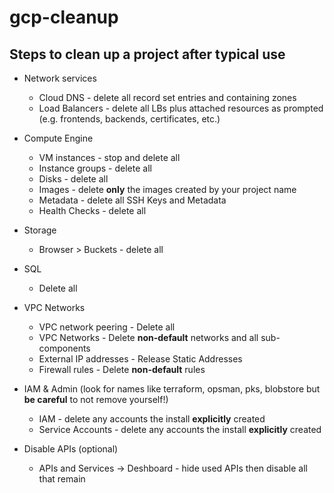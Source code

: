 # gcp-cleanup

## Steps to clean up a project after typical use

- Network services
  - Cloud DNS - delete all record set entries and containing zones
  - Load Balancers - delete all LBs plus attached resources as prompted (e.g. frontends, backends, certificates, etc.)

- Compute Engine
  - VM instances - stop and delete all
  - Instance groups - delete all
  - Disks - delete all
  - Images - delete __only__ the images created by your project name
  - Metadata - delete all SSH Keys and Metadata
  - Health Checks - delete all

- Storage
  - Browser > Buckets - delete all

- SQL
  - Delete all

- VPC Networks
  - VPC network peering - Delete all 
  - VPC Networks - Delete __non-default__ networks and all sub-components
  - External IP addresses - Release Static Addresses
  - Firewall rules - Delete __non-default__ rules
  
- IAM & Admin (look for names like terraform, opsman, pks, blobstore but __be careful__ to not remove yourself!)
  - IAM - delete any accounts the install __explicitly__ created
  - Service Accounts - delete any accounts the install __explicitly__ created

- Disable APIs (optional)
  - APIs and Services -> Deshboard - hide used APIs then disable all that remain
